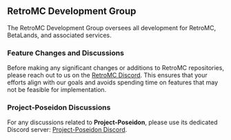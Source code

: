 ## RetroMC Development Group

The RetroMC Development Group oversees all development for RetroMC, BetaLands, and associated services.

### Feature Changes and Discussions

Before making any significant changes or additions to RetroMC repositories, please reach out to us on the [RetroMC Discord](http://discord.retromc.org/). This ensures that your efforts align with our goals and avoids spending time on features that may not be feasible for implementation.

### Project-Poseidon Discussions

For any discussions related to **Project-Poseidon**, please use its dedicated Discord server: [Project-Poseidon Discord](https://discord.gg/FwKg676).
